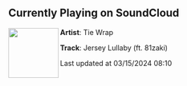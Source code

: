 ## Currently Playing on SoundCloud

[<img align="left" width="100" src="https://i1.sndcdn.com/artworks-MoYbNSLDPsFPF2yc-Cnyfjg-t500x500.jpg">](https://soundcloud.com/user-320945381/tie-wrap-x-81zaki-jersey?in=saxurn/sets/tmp/)

**Artist**: Tie Wrap 

**Track**: Jersey Lullaby (ft. 81zaki)

Last updated at 03/15/2024 08:10
